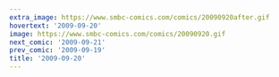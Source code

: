```yaml
---
extra_image: https://www.smbc-comics.com/comics/20090920after.gif
hovertext: '2009-09-20'
image: https://www.smbc-comics.com/comics/20090920.gif
next_comic: '2009-09-21'
prev_comic: '2009-09-19'
title: '2009-09-20'
---
```


